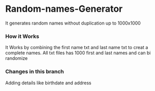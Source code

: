 # Random-names-Generator
It generates random names without duplication up to 1000x1000

### How it Works
It Works by combining the first name txt and last name txt to creat a complete names. All txt files has 1000 first and last names and can bi randomize

### Changes in this branch
Adding details like birthdate and address
